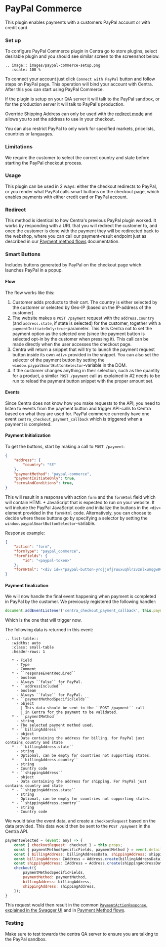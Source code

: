 # PayPal Commerce

This plugin enables payments with a customers PayPal account or with credit card.

### Set up

To configure PayPal Commerce plugin in Centra go to store plugins, select desirable plugin and you should see similar screen to the screenshot below.

```eval_rst
.. image:: images/paypal-commerce-setup.png
   :scale: 100 %
```

To connect your account just click `Connect with PayPal` button and follow steps on PayPal page. This operation will bind your account with Centra. After this you can start using PayPal Commerce.

If the plugin is setup on your Q/A server it will talk to the PayPal sandbox, or for the production server it will talk to PayPal's production.

Override Shipping Address can only be used with the [redirect mode](#redirect) and allows you to set the address to use in your checkout.

You can also restrict PayPal to only work for specified markets, pricelists, countries or languages.

### Limitations

We require the customer to select the correct country and state before starting the PayPal checkout process.

### Usage

This plugin can be used in 2 ways: either the checkout redirects to PayPal, or you render what PayPal calls smart buttons on the checkout page, which enables payments with either credit card or PayPal account.

### Redirect

This method is identical to how Centra's previous PayPal plugin worked. It works by responding with a URL that you will redirect the customer to, and once the customer is done with the payment they will be redirected back to the webshop, where you can call our payment-result endpoint just as described in our [Payment method flows](https://docs.centra.com/guides/shop-api/payment-method-flows#payment-result-types) documentation.

### Smart Buttons

Includes buttons generated by PayPal on the checkout page which launches PayPal in a popup.

#### Flow

The flow works like this:

1. Customer adds products to their cart. The country is either selected by the customer or selected by Geo-IP (based on the IP-address of the customer).  
2. The website makes a `POST /payment` request with the `address.country` (and `address.state`, if state is selected) for the customer, together with a `paymentInitiateOnly:true`-parameter. This tells Centra not to set the payment option as the selected one (since the payment button is selected opt-in by the customer when pressing it). This call can be made directly when the user accesses the checkout page.  
3. Centra will return a snippet that will try to launch the payment request button inside its own `<div>` provided in the snippet. You can also set the selector of the payment button by setting the `window.paypalSmartButtonSelector`-variable in the DOM.  
4. If the customer changes anything in their selection, such as the quantity for a product, a similar `POST /payment` call as explained in #2 needs to be run to reload the payment button snippet with the proper amount set.

#### Events

Since Centra does not know how you make requests to the API, you need to listen to events from the payment button and trigger API-calls to Centra based on what they are used for. PayPal commerce currently have one event `centra_checkout_payment_callback` which is triggered when a payment is completed. 

#### Payment Initialization

To get the buttons, start by making a call to `POST /payment`:

```json
{
    "address": {
        "country": "SE"
    },
    "paymentMethod": "paypal-commerce",
    "paymentInitiateOnly": true,
    "termsAndConditions": true,
}
```

This will result in a response with action `form` and the `formHtml` field which will contain HTML + JavaScript that is expected to run on your website. It will include the PayPal JavaScript code and initialize the buttons in the `<div>` element provided in the `formHtml` code. Alternatively, you can choose to decide where these buttons go by specifying a selector by setting the `window.paypalSmartButtonSelector`-variable.

Response example:

```json
{
    "action": "form",
    "formType": "paypal_commerce",
    "formFields": {
        "id": "<paypal-token>"
    },
    "formHtml": "<div id=\"paypal-button-yrdjjofjruuxuqhlr2vznlxumqgw0v1t97qhbpm\"></div>\n<script src=\"https://www.paypal.com/sdk/js?client-id=<client-id>&merchant-id=<merchant-id>&currency=SEK&intent=authorize&integration-date=2021-03-01\"></script>\n<script id=\"paypal-script-yrdjjofjruuxuqhlr2vznlxumqgw0v1t97qhbpm\" data-payment-method=\"paypal_commerce\">\n    var randomId = \"yrdjjofjruuxuqhlr2vznlxumqgw0v1t97qhbpm\";\n    var country = \"SE\";\n    var buttonElement = window.paypalSmartButtonSelector || \"#paypal-button-\" + randomId;\n    var scriptObject = document.getElementById(\"paypal-script-\" + randomId);\n    var paymentMethod = scriptObject.dataset.paymentMethod;\n    paypal.Buttons({\n        createOrder: function (data, actions) {\n          return \"<paypal-token>\";\n        },\n        onApprove: function (data, actions) {\n            var eventObject = {\n              paymentMethod: paymentMethod,\n              paymentMethodSpecificFields: {\n                  payment_method_id: data.orderID\n              },\n              responseEventRequired: false,\n              addressIncluded: false,\n              shippingAddress: {\n                country: country,                                      \n              },\n              billingAddress: {\n                country: country,                                      \n              },\n            };\n            \n            paymentCompleteEvent = new CustomEvent(\"centra_checkout_payment_callback\", {detail:eventObject});\n            document.dispatchEvent(paymentCompleteEvent);\n            \n            return true;\n        }\n      }).render(buttonElement);\n</script>"
}
```

#### Payment finalization

We will now handle the final event happening when payment is completed in PayPal by the customer. We previously registered the following handler:

```js
document.addEventListener('centra_checkout_payment_callback', this.paymentSelected);
```

Which is the one that will trigger now.

The following data is returned in this event:

```eval_rst
.. list-table::
   :widths: auto
   :class: small-table
   :header-rows: 1

   * - Field
     - Type
     - Comment
   * - ``responseEventRequired``
     - boolean
     - Always ``false`` for PayPal.
   * - ``addressIncluded``
     - boolean
     - Always ``false`` for PayPal.
   * - ``paymentMethodSpecificFields``
     - object
     - | This data should be sent to the ``POST /payment`` call
       | in Centra for the payment to be validated.
   * - ``paymentMethod``
     - string
     - The selected payment method used.
   * - ``billingAddress``
     - object
     - Data containing the address for billing. for PayPal just contains country and state
   * - ``billingAddress.state``
     - string
     - Optional, can be empty for countries not supporting states.
   * - ``billingAddress.country``
     - string
     - Country code
   * - ``shippingAddress``
     - object
     - Data containing the address for shipping. For PayPal just contains country and state
   * - ``shippingAddress.state``
     - string
     - Optional, can be empty for countries not supporting states.
   * - ``shippingAddress.country``
     - string
     - Country code
```

We would take the event data, and create a `checkoutRequest` based on the data provided. This data would then be sent to the `POST /payment` in the Centra API.

```js
paymentSelected = (event: any) => {
    const { checkoutRequest: checkout } = this.props;
    const { paymentMethodSpecificFields, paymentMethod } = event.detail;
    const { billingAddress: billingAddressData, shippingAddress: shippingAddressData } = event.detail;
    const billingAddress: IAddress = Address.create(billingAddressData);
    const shippingAddress: IAddress = Address.create(shippingAddressData);
    checkout({
        paymentMethodSpecificFields,
        paymentMethod: paymentMethod,
        billingAddress: billingAddress,
        shippingAddress: shippingAddress,
    });
}
```

This request would then result in the common [`PaymentActionResponse`, explained in the Swagger UI](https://docs.centra.com/swagger-ui/?api=CheckoutAPI#/4.%20selection%20handling%2C%20checkout%20flow/post_payment) and in [Payment Method flows](https://docs.centra.com/guides/shop-api/payment-method-flows).

### Testing

Make sure to test towards the centra QA server to ensure you are talking to the PayPal sandbox.
